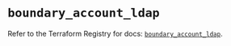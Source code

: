 # `boundary_account_ldap`

Refer to the Terraform Registry for docs: [`boundary_account_ldap`](https://registry.terraform.io/providers/hashicorp/boundary/1.1.13/docs/resources/account_ldap).
